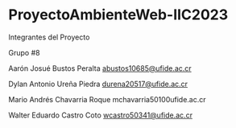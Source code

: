 # ProyectoAmbienteWeb-IIC2023
Integrantes del Proyecto 

Grupo #8

Aarón Josué Bustos Peralta abustos10685@ufide.ac.cr

Dylan Antonio Ureña Piedra durena20517@ufide.ac.cr

Mario Andrés Chavarria Roque mchavarria50100ufide.ac.cr

Walter Eduardo Castro Coto wcastro50341@ufide.ac.cr
